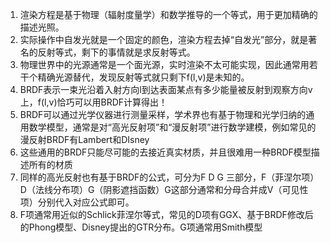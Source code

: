 1. 渲染方程是基于物理（辐射度量学）和数学推导的一个等式，用于更加精确的描述光照。
2. 实际操作中自发光就是一个固定的颜色，渲染方程去掉“自发光”部分，就是著名的反射等式，剩下的事情就是求反射等式。
3. 物理世界中的光源通常是一个面光源，实时渲染不太可能实现，因此通常用若干个精确光源替代，发现反射等式就只剩下f(l,v)是未知的。
4. BRDF表示一束光沿着入射方向l到达表面某点有多少能量被反射到观察方向v上，f(l,v)恰巧可以用BRDF计算得出！
5. BRDF可以通过光学仪器进行测量采样，学术界也有基于物理和光学归纳的通用数学模型，通常是对“高光反射项”和“漫反射项”进行数学建模，例如常见的漫反射BRDF有Lambert和DIsney
6. 这些通用的BRDF只能尽可能的去接近真实材质，并且很难用一种BRDF模型描述所有的材质
7. 同样的高光反射也有基于BRDF的公式，可分为F D G 三部分，F（菲涅尔项）D（法线分布项）G（阴影遮挡函数）G这部分通常和分母合并成V（可见性项）分别代入对应公式即可。
8. F项通常用近似的Schlick菲涅尔等式，常见的D项有GGX、基于BRDF修改后的Phong模型、Disney提出的GTR分布。G项通常用Smith模型
